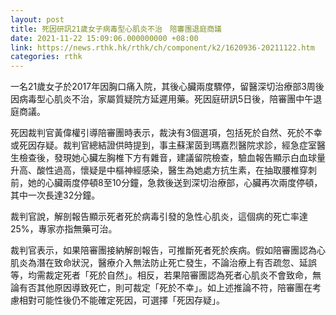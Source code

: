```yaml
---
layout: post
title: 死因研訊21歲女子病毒型心肌炎不治　陪審團退庭商議
date: 2021-11-22 15:09:06.000000000 +08:00
link: https://news.rthk.hk/rthk/ch/component/k2/1620936-20211122.htm
categories: rthk
---
```


一名21歲女子於2017年因胸口痛入院，其後心臟兩度驟停，留醫深切治療部3周後因病毒型心肌炎不治，家屬質疑院方延遲用藥。死因庭研訊5日後，陪審團中午退庭商議。

死因裁判官黃偉權引導陪審團時表示，裁決有3個選項，包括死於自然、死於不幸或死因存疑。裁判官總結證供時提到，事主蘇潔茵到瑪嘉烈醫院求診，經急症室醫生檢查後，發現她心臟左胸椎下方有雜音，建議留院檢查，驗血報告顯示白血球量升高、酸性過高，懷疑是中樞神經感染，醫生為她處方抗生素，在抽取腰椎穿刺前，她的心臟兩度停頓8至10分鐘，急救後送到深切治療部，心臟再次兩度停頓，其中一次長達32分鐘。

裁判官說，解剖報告顯示死者死於病毒引發的急性心肌炎，這個病的死亡率達25%，專家亦指無藥可治。

裁判官表示，如果陪審團接納解剖報告，可推斷死者死於疾病。假如陪審團認為心肌炎為潛在致命狀況，醫療介入無法防止死亡發生，不論治療上有否疏忽、延誤等，均需裁定死者「死於自然」。相反，若果陪審團認為死者心肌炎不會致命，無論有否其他原因導致死亡，則可裁定「死於不幸」。如上述推論不符，陪審團在考慮相對可能性後仍不能確定死因，可選擇「死因存疑」。
